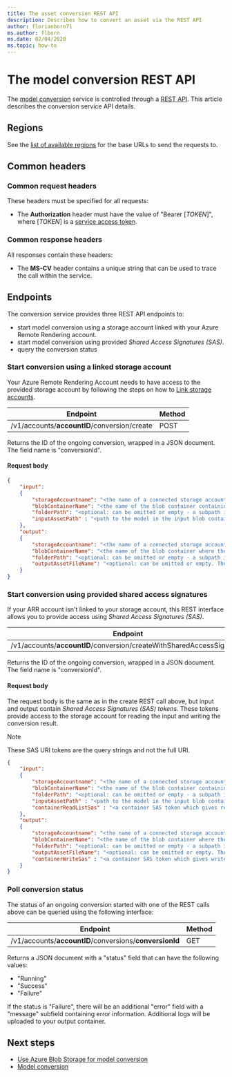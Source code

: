 ```yaml
---
title: The asset conversion REST API
description: Describes how to convert an asset via the REST API
author: florianborn71
ms.author: flborn
ms.date: 02/04/2020
ms.topic: how-to
---
```


# The model conversion REST API

The [model conversion](model-conversion.md) service is controlled through a [REST API](https://en.wikipedia.org/wiki/Representational_state_transfer). This article describes the conversion service API details.

## Regions

See the [list of available regions](../../reference/regions.md) for the base URLs to send the requests to.

## Common headers

### Common request headers

These headers must be specified for all requests:

- The **Authorization** header must have the value of "Bearer [*TOKEN*]", where [*TOKEN*] is a [service access token](../tokens.md).

### Common response headers

All responses contain these headers:

- The **MS-CV** header contains a unique string that can be used to trace the call within the service.

## Endpoints

The conversion service provides three REST API endpoints to:

- start model conversion using a storage account linked with your Azure Remote Rendering account. 
- start model conversion using provided *Shared Access Signatures (SAS)*.
- query the conversion status

### Start conversion using a linked storage account
Your Azure Remote Rendering Account needs to have access to the provided storage account by following the steps on how to [Link storage accounts](../create-an-account.md#link-storage-accounts).

| Endpoint | Method |
|-----------|:-----------|
| /v1/accounts/**accountID**/conversion/create | POST |

Returns the ID of the ongoing conversion, wrapped in a JSON document. The field name is "conversionId".

#### Request body


```json
{
	"input":
	{
		"storageAccountname": "<the name of a connected storage account - this does not include the domain suffix (.blob.core.windows.net)>",
		"blobContainerName": "<the name of the blob container containing your input asset data>",
		"folderPath": "<optional: can be omitted or empty - a subpath in the input blob container>",
		"inputAssetPath" : "<path to the model in the input blob container relative to the folderPath (or container root if no folderPath is specified)>"
	},
	"output":
	{
		"storageAccountname": "<the name of a connected storage account - this does not include the domain suffix (.blob.core.windows.net)>",
		"blobContainerName": "<the name of the blob container where the converted asset will be copied to>",
		"folderPath": "<optional: can be omitted or empty - a subpath in the output blob container. Will contain the asset and log files>",
		"outputAssetFileName": "<optional: can be omitted or empty. The filename of the converted asset. If provided the filename needs to end in .arrAsset>"
	}
}
```
### Start conversion using provided shared access signatures
If your ARR account isn't linked to your storage account, this REST interface allows you to provide access using *Shared Access Signatures (SAS)*.

| Endpoint | Method |
|-----------|:-----------|
| /v1/accounts/**accountID**/conversion/createWithSharedAccessSignature | POST |

Returns the ID of the ongoing conversion, wrapped in a JSON document. The field name is "conversionId".

#### Request body

The request body is the same as in the create REST call above, but input and output contain *Shared Access Signatures (SAS) tokens*. 
These tokens provide access to the storage account for reading the input and writing the conversion result.

> [!NOTE]
> These SAS URI tokens are the query strings and not the full URI. 


```json
{
	"input":
	{
		"storageAccountname": "<the name of a connected storage account - this does not include the domain suffix (.blob.core.windows.net)>",
		"blobContainerName": "<the name of the blob container containing your input asset data>",
		"folderPath": "<optional: can be omitted or empty - a subpath in the input blob container>",
		"inputAssetPath" : "<path to the model in the input blob container relative to the folderPath (or container root if no folderPath is specified)>",
		"containerReadListSas" : "<a container SAS token which gives read and list access to the given input blob container>"
	},
	"output":
	{
		"storageAccountname": "<the name of a connected storage account - this does not include the domain suffix (.blob.core.windows.net)>",
		"blobContainerName": "<the name of the blob container where the converted asset will be copied to>",
		"folderPath": "<optional: can be omitted or empty - a subpath in the output blob container. Will contain the asset and log files>",
		"outputAssetFileName": "<optional: can be omitted or empty. The filename of the converted asset. If provided the filename needs to end in .arrAsset>",
		"containerWriteSas" : "<a container SAS token which gives write access to the given output blob container>"
	}
}
```

### Poll conversion status
The status of an ongoing conversion started with one of the REST calls above can be queried using the following interface:


| Endpoint | Method |
|-----------|:-----------|
| /v1/accounts/**accountID**/conversions/**conversionId** | GET |

Returns a JSON document with a "status" field that can have the following values:

- "Running"
- "Success"
- "Failure"

If the status is "Failure", there will be an additional "error" field with a "message" subfield containing error information. Additional logs will be uploaded to your output container.

## Next steps

- [Use Azure Blob Storage for model conversion](blob-storage.md)
- [Model conversion](model-conversion.md)
